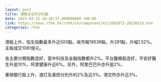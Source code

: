 ```yaml
---
layout: post
title: 港股全日升291點
date: 2023-03-15 16:28:17.000000000 +08:00
link: https://news.rthk.hk/rthk/ch/component/k2/1692073-20230315.htm
categories: rthk
---
```


港股上升，恒生指數最多升近500點，收市報19539點，升291點，升幅1.52%。主板成交1081億元。

各主要分類指數造好，當中科技及金融指數都升2%。平台醫療股造好，平安好醫生升逾10%，阿里健康升近6%。另外，阿里巴巴升亦升逾2%。

重磅銀行股上升，渣打及滙控分別升約2%及近3%。港交所亦升近3%。
